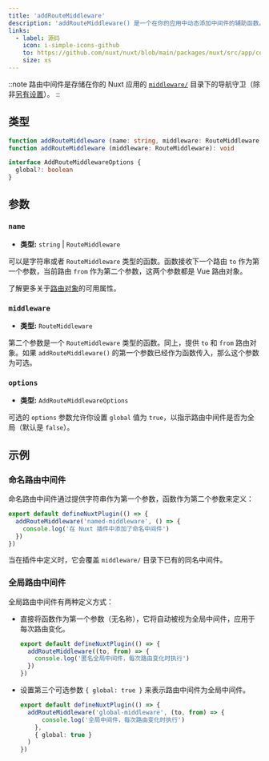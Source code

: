 ```yaml
---
title: 'addRouteMiddleware'
description: 'addRouteMiddleware() 是一个在你的应用中动态添加中间件的辅助函数。'
links:
  - label: 源码
    icon: i-simple-icons-github
    to: https://github.com/nuxt/nuxt/blob/main/packages/nuxt/src/app/composables/router.ts
    size: xs
---
```


::note
路由中间件是存储在你的 Nuxt 应用的 [`middleware/`](/docs/guide/directory-structure/middleware) 目录下的导航守卫（除非[另有设置](/docs/api/nuxt-config#middleware)）。
::

## 类型

```ts
function addRouteMiddleware (name: string, middleware: RouteMiddleware, options?: AddRouteMiddlewareOptions): void
function addRouteMiddleware (middleware: RouteMiddleware): void

interface AddRouteMiddlewareOptions {
  global?: boolean
}
```

## 参数

### `name`

- **类型:** `string` | `RouteMiddleware`

可以是字符串或者 `RouteMiddleware` 类型的函数。函数接收下一个路由 `to` 作为第一个参数，当前路由 `from` 作为第二个参数，这两个参数都是 Vue 路由对象。

了解更多关于[路由对象](/docs/api/composables/use-route)的可用属性。

### `middleware`

- **类型:** `RouteMiddleware`

第二个参数是一个 `RouteMiddleware` 类型的函数。同上，提供 `to` 和 `from` 路由对象。如果 `addRouteMiddleware()` 的第一个参数已经作为函数传入，那么这个参数为可选。

### `options`

- **类型:** `AddRouteMiddlewareOptions`

可选的 `options` 参数允许你设置 `global` 值为 `true`，以指示路由中间件是否为全局（默认是 `false`）。

## 示例

### 命名路由中间件

命名路由中间件通过提供字符串作为第一个参数，函数作为第二个参数来定义：

```ts [plugins/my-plugin.ts]
export default defineNuxtPlugin(() => {
  addRouteMiddleware('named-middleware', () => {
    console.log('在 Nuxt 插件中添加了命名中间件')
  })
})
```

当在插件中定义时，它会覆盖 `middleware/` 目录下已有的同名中间件。

### 全局路由中间件

全局路由中间件有两种定义方式：

- 直接将函数作为第一个参数（无名称），它将自动被视为全局中间件，应用于每次路由变化。

  ```ts [plugins/my-plugin.ts]
  export default defineNuxtPlugin(() => {
    addRouteMiddleware((to, from) => {
      console.log('匿名全局中间件，每次路由变化时执行')
    })
  })
  ```

- 设置第三个可选参数 `{ global: true }` 来表示路由中间件为全局中间件。

  ```ts [plugins/my-plugin.ts]
  export default defineNuxtPlugin(() => {
    addRouteMiddleware('global-middleware', (to, from) => {
        console.log('全局中间件，每次路由变化时执行')
      },
      { global: true }
    )
  })
  ```
